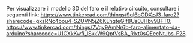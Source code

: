 Per visualizzare il modello 3D del faro e il relativo circuito, consultare i seguenti link:
https://www.tinkercad.com/things/9ql6bODXzJ3-faro2?sharecode=gxsRNc4bou4-SZUVN5jZ6KLhqteGIf8Us0JHbv9BFT0;
https://www.tinkercad.com/things/7Vqv9AmNr6b-faro-alimentato-da-arduino?sharecode=U1CXkKwfi_lSkkW9QptVsBA_Rlxt0sQEecNtJbs-F28.
